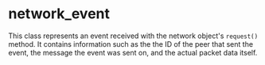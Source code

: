 # network_event
This class represents an event received with the network object's `request()` method. It contains information such as the the ID of the peer that sent the event, the message the event was sent on, and the actual packet data itself.

